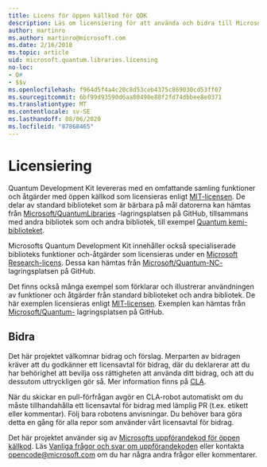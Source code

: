 ```yaml
---
title: Licens för öppen källkod för QDK
description: Läs om licensiering för att använda och bidra till Microsofts Q# standard bibliotek – licensiering och bidrag.
author: martinro
ms.author: martinro@microsoft.com
ms.date: 2/16/2018
ms.topic: article
uid: microsoft.quantum.libraries.licensing
no-loc:
- Q#
- $$v
ms.openlocfilehash: f964d5f4a4c20c8d53ceb4375c869030cd53ff07
ms.sourcegitcommit: 6bf99d93590d6aa80490e88f2fd74dbbee8e0371
ms.translationtype: MT
ms.contentlocale: sv-SE
ms.lasthandoff: 08/06/2020
ms.locfileid: "87868465"
---
```

# <a name="licensing"></a>Licensiering #

Quantum Development Kit levereras med en omfattande samling funktioner och åtgärder med öppen källkod som licensieras enligt [MIT-licensen](https://github.com/Microsoft/Quantum/blob/master/LICENSE.txt).
De delar av standard biblioteket som är bärbara på mål datorerna kan hämtas från [Microsoft/QuantumLibraries](https://github.com/Microsoft/QuantumLibraries) -lagringsplatsen på GitHub, tillsammans med andra bibliotek som och andra bibliotek, till exempel [Quantum kemi-biblioteket](xref:microsoft.quantum.chemistry.concepts.intro).

Microsofts Quantum Development Kit innehåller också specialiserade biblioteks funktioner och-åtgärder som licensieras under en [Microsoft Research-licens](https://github.com/Microsoft/Quantum-NC/blob/master/LICENSE).
Dessa kan hämtas från [Microsoft/Quantum-NC-](https://github.com/microsoft/quantum-nc) lagringsplatsen på GitHub.

Det finns också många exempel som förklarar och illustrerar användningen av funktioner och åtgärder från standard biblioteket och andra bibliotek.
De här exemplen licensieras enligt [MIT-licensen](https://github.com/Microsoft/Quantum/blob/master/LICENSE.txt).
Exemplen kan hämtas från [Microsoft/Quantum-](https://github.com/Microsoft/Quantum) lagringsplatsen på GitHub.

## <a name="contributing"></a>Bidra ##

Det här projektet välkomnar bidrag och förslag.
Merparten av bidragen kräver att du godkänner ett licensavtal för bidrag, där du deklarerar att du har behörighet att bevilja oss rättigheten att använda ditt bidrag, och att du dessutom uttryckligen gör så. Mer information finns på [CLA](https://cla.microsoft.com).

När du skickar en pull-förfrågan avgör en CLA-robot automatiskt om du måste tillhandahålla ett licensavtal för bidrag med lämplig PR (t.ex. etikett eller kommentar). Följ bara robotens anvisningar. Du behöver bara göra detta en gång för alla repor som använder vårt licensavtal för bidrag.

Det här projektet använder sig av [Microsofts uppförandekod för öppen källkod](https://opensource.microsoft.com/codeofconduct/).
Läs [Vanliga frågor och svar om uppförandekoden](https://opensource.microsoft.com/codeofconduct/faq/) eller kontakta [opencode@microsoft.com](mailto:opencode@microsoft.com) om du har några andra frågor eller kommentarer.
